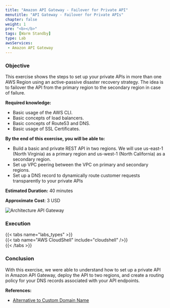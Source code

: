 ```yaml
---
title: "Amazon API Gateway - Failover for Private API"
menutitle: "API Gateway - Failover for Private APIs"
chapter: false
weight: 1
pre: "<b></b>"
tags: [Warm Standby]
type: Lab
awsServices:
 - Amazon API Gateway
---
```


### Objective

This exercise shows the steps to set up your private APIs in more than one AWS Region using an active-passive disaster recovery strategy. The idea is to failover the API from the primary region to the secondary region in case of failure.

**Required knowledge:**

* Basic usage of the AWS CLI.
* Basic concepts of load balancers. 
* Basic concepts of Route53 and DNS.
* Basic usage of SSL Certificates.

**By the end of this exercise, you will be able to:**

* Build a basic and private REST API in two regions. We will use us-east-1 (North Virginia) as a primary region and us-west-1 (North California) as a secondary region.
* Set up VPC peering between the VPC on primary and secondary regions.
* Set up a DNS record to dynamically route customer requests transparently to your private APIs

**Estimated Duration:** 40 minutes

**Approximate Cost**: 3 USD

![Architecture API Gateway](/images/apigw-lab-architecture.png)

### Execution

{{< tabs name="labs_types" >}}  
{{< tab name="AWS CloudShell" include="cloudshell" />}}  
{{< /tabs >}}

### Conclusion

With this exercise, we were able to understand how to set up a private API in Amazon API Gateway, deploy the API to two regions, and create a routing policy for your DNS records associated with your API endpoints.

**References:**
- [Alternative to Custom Domain Name](https://georgemao.medium.com/enabling-private-apis-with-custom-domain-names-aws-api-gateway-df1b62b0ba7c)
